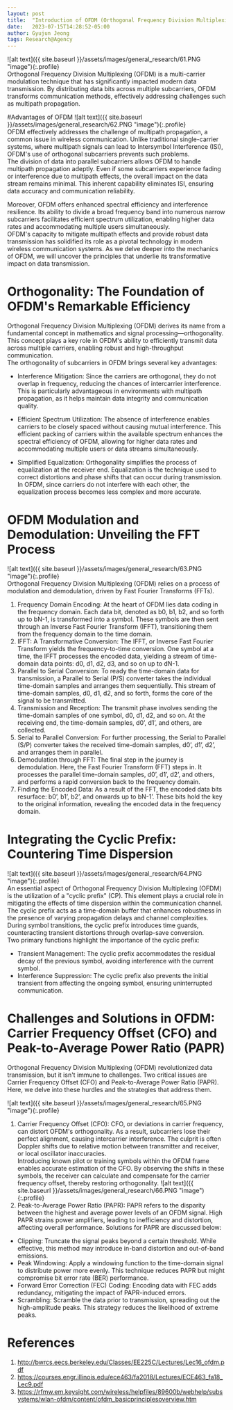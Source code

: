 ```yaml
---
layout: post
title:  "Introduction of OFDM (Orthogonal Frequency Division Multiplexing)"
date:   2023-07-15T14:28:52-05:00
author: Gyujun Jeong
tags: Research@Agency
---
```

![alt text]({{ site.baseurl }}/assets/images/general_research/61.PNG "image"){:.profile}<br>
Orthogonal Frequency Division Multiplexing (OFDM) is a multi-carrier modulation technique that has significantly impacted modern data transmission. By distributing data bits across multiple subcarriers, OFDM transforms communication methods, effectively addressing challenges such as multipath propagation.<br>

#Advantages of OFDM
![alt text]({{ site.baseurl }}/assets/images/general_research/62.PNG "image"){:.profile}<br>
OFDM effectively addresses the challenge of multipath propagation, a common issue in wireless communication. Unlike traditional single-carrier systems, where multipath signals can lead to Intersymbol Interference (ISI), OFDM's use of orthogonal subcarriers prevents such problems.<br>
The division of data into parallel subcarriers allows OFDM to handle multipath propagation adeptly. Even if some subcarriers experience fading or interference due to multipath effects, the overall impact on the data stream remains minimal. This inherent capability eliminates ISI, ensuring data accuracy and communication reliability.<br>

Moreover, OFDM offers enhanced spectral efficiency and interference resilience. Its ability to divide a broad frequency band into numerous narrow subcarriers facilitates efficient spectrum utilization, enabling higher data rates and accommodating multiple users simultaneously.<br>
OFDM's capacity to mitigate multipath effects and provide robust data transmission has solidified its role as a pivotal technology in modern wireless communication systems. As we delve deeper into the mechanics of OFDM, we will uncover the principles that underlie its transformative impact on data transmission.<br>

# Orthogonality: The Foundation of OFDM's Remarkable Efficiency
Orthogonal Frequency Division Multiplexing (OFDM) derives its name from a fundamental concept in mathematics and signal processing—orthogonality. This concept plays a key role in OFDM's ability to efficiently transmit data across multiple carriers, enabling robust and high-throughput communication.<br>
The orthogonality of subcarriers in OFDM brings several key advantages:<br>
- Interference Mitigation: Since the carriers are orthogonal, they do not overlap in frequency, reducing the chances of intercarrier interference. This is particularly advantageous in environments with multipath propagation, as it helps maintain data integrity and communication quality.

- Efficient Spectrum Utilization: The absence of interference enables carriers to be closely spaced without causing mutual interference. This efficient packing of carriers within the available spectrum enhances the spectral efficiency of OFDM, allowing for higher data rates and accommodating multiple users or data streams simultaneously.

- Simplified Equalization: Orthogonality simplifies the process of equalization at the receiver end. Equalization is the technique used to correct distortions and phase shifts that can occur during transmission. In OFDM, since carriers do not interfere with each other, the equalization process becomes less complex and more accurate.


# OFDM Modulation and Demodulation: Unveiling the FFT Process
![alt text]({{ site.baseurl }}/assets/images/general_research/63.PNG "image"){:.profile}<br>
Orthogonal Frequency Division Multiplexing (OFDM) relies on a process of modulation and demodulation, driven by Fast Fourier Transforms (FFTs). <br>
1. Frequency Domain Encoding: At the heart of OFDM lies data coding in the frequency domain. Each data bit, denoted as b0, b1, b2, and so forth up to bN-1, is transformed into a symbol. These symbols are then sent through an Inverse Fast Fourier Transform (IFFT), transitioning them from the frequency domain to the time domain.
2. IFFT: A Transformative Conversion: The IFFT, or Inverse Fast Fourier Transform yields the frequency-to-time conversion. One symbol at a time, the IFFT processes the encoded data, yielding a stream of time-domain data points: d0, d1, d2, d3, and so on up to dN-1.
3. Parallel to Serial Conversion: To ready the time-domain data for transmission, a Parallel to Serial (P/S) converter takes the individual time-domain samples and arranges them sequentially. This stream of time-domain samples, d0, d1, d2, and so forth, forms the core of the signal to be transmitted.
4. Transmission and Reception: The transmit phase involves sending the time-domain samples of one symbol, d0, d1, d2, and so on. At the receiving end, the time-domain samples, d0’, d1’, and others, are collected.
5. Serial to Parallel Conversion: For further processing, the Serial to Parallel (S/P) converter takes the received time-domain samples, d0’, d1’, d2’, and arranges them in parallel.
6. Demodulation through FFT: The final step in the journey is demodulation. Here, the Fast Fourier Transform (FFT) steps in. It processes the parallel time-domain samples, d0’, d1’, d2’, and others, and performs a rapid conversion back to the frequency domain.
7. Finding the Encoded Data: As a result of the FFT, the encoded data bits resurface: b0’, b1’, b2’, and onwards up to bN-1’. These bits hold the key to the original information, revealing the encoded data in the frequency domain.


# Integrating the Cyclic Prefix: Countering Time Dispersion

![alt text]({{ site.baseurl }}/assets/images/general_research/64.PNG "image"){:.profile}<br>
An essential aspect of Orthogonal Frequency Division Multiplexing (OFDM) is the utilization of a "cyclic prefix" (CP). This element plays a crucial role in mitigating the effects of time dispersion within the communication channel.<br>
The cyclic prefix acts as a time-domain buffer that enhances robustness in the presence of varying propagation delays and channel complexities. During symbol transitions, the cyclic prefix introduces time guards, counteracting transient distortions through overlap-save conversion.<br>
Two primary functions highlight the importance of the cyclic prefix:
- Transient Management: The cyclic prefix accommodates the residual decay of the previous symbol, avoiding interference with the current symbol.
- Interference Suppression: The cyclic prefix also prevents the initial transient from affecting the ongoing symbol, ensuring uninterrupted communication.

# Challenges and Solutions in OFDM: Carrier Frequency Offset (CFO) and Peak-to-Average Power Ratio (PAPR)
Orthogonal Frequency Division Multiplexing (OFDM) revolutionized data transmission, but it isn't immune to challenges. Two critical issues are Carrier Frequency Offset (CFO) and Peak-to-Average Power Ratio (PAPR). Here, we delve into these hurdles and the strategies that address them.

![alt text]({{ site.baseurl }}/assets/images/general_research/65.PNG "image"){:.profile}<br>
1. Carrier Frequency Offset (CFO): CFO, or deviations in carrier frequency, can distort OFDM's orthogonality. As a result, subcarriers lose their perfect alignment, causing intercarrier interference. The culprit is often Doppler shifts due to relative motion between transmitter and receiver, or local oscillator inaccuracies.<br>
Introducing known pilot or training symbols within the OFDM frame enables accurate estimation of the CFO. By observing the shifts in these symbols, the receiver can calculate and compensate for the carrier frequency offset, thereby restoring orthogonality.
![alt text]({{ site.baseurl }}/assets/images/general_research/66.PNG "image"){:.profile}<br>
2. Peak-to-Average Power Ratio (PAPR): PAPR refers to the disparity between the highest and average power levels of an OFDM signal. High PAPR strains power amplifiers, leading to inefficiency and distortion, affecting overall performance.
Solutions for PAPR are discussed below:<br>
- Clipping: Truncate the signal peaks beyond a certain threshold. While effective, this method may introduce in-band distortion and out-of-band emissions.
- Peak Windowing: Apply a windowing function to the time-domain signal to distribute power more evenly. This technique reduces PAPR but might compromise bit error rate (BER) performance.
- Forward Error Correction (FEC) Coding: Encoding data with FEC adds redundancy, mitigating the impact of PAPR-induced errors.
- Scrambling: Scramble the data prior to transmission, spreading out the high-amplitude peaks. This strategy reduces the likelihood of extreme peaks.

# References
1. http://bwrcs.eecs.berkeley.edu/Classes/EE225C/Lectures/Lec16_ofdm.pdf
2. https://courses.engr.illinois.edu/ece463/fa2018/Lectures/ECE463_fa18_Lec9.pdf
3. https://rfmw.em.keysight.com/wireless/helpfiles/89600b/webhelp/subsystems/wlan-ofdm/content/ofdm_basicprinciplesoverview.htm
